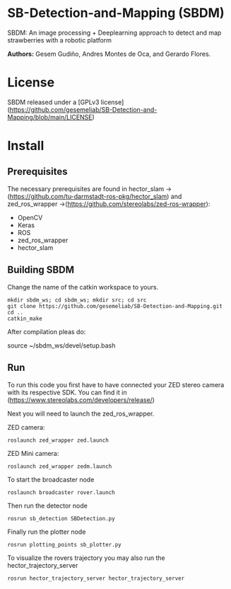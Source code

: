 # SB-Detection-and-Mapping (SBDM)
SBDM: An image processing + Deeplearning approach to detect and map strawberries with a robotic platform 

**Authors:** Gesem Gudiño, Andres Montes de Oca, and Gerardo Flores.

# License
SBDM released under a [GPLv3 license] (https://github.com/gesemeliab/SB-Detection-and-Mapping/blob/main/LICENSE)

# Install

## Prerequisites

The necessary prerequisites are found in hector_slam -> (https://github.com/tu-darmstadt-ros-pkg/hector_slam) and  zed_ros_wrapper ->(https://github.com/stereolabs/zed-ros-wrapper):

- OpenCV
- Keras
- ROS
- zed_ros_wrapper
- hector_slam

## Building SBDM

Change the name of the catkin workspace to yours.

```
mkdir sbdm_ws; cd sbdm_ws; mkdir src; cd src
git clone https://github.com/gesemeliab/SB-Detection-and-Mapping.git
cd ..
catkin_make
```
After compilation pleas do:

source ~/sbdm_ws/devel/setup.bash

## Run

To run this code you first have to have connected your ZED stereo camera with its respective SDK. You can find it in (https://www.stereolabs.com/developers/release/)

Next you will need to launch the zed_ros_wrapper.

ZED camera:

    roslaunch zed_wrapper zed.launch
   
ZED Mini camera:

    roslaunch zed_wrapper zedm.launch

To start the broadcaster node
    
    roslaunch broadcaster rover.launch

Then run the detector node

    rosrun sb_detection SBDetection.py
    
Finally run the plotter node

    rosrun plotting_points sb_plotter.py

To visualize the rovers trajectory you may also run the hector_trajectory_server

    rosrun hector_trajectory_server hector_trajectory_server







   
